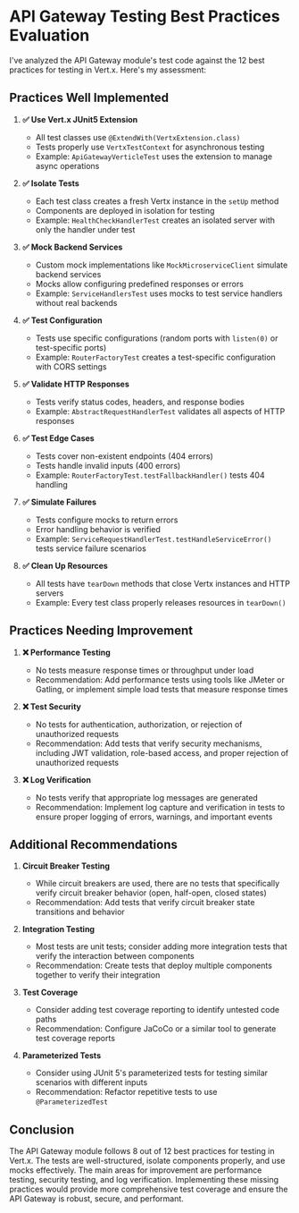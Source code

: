 
# API Gateway Testing Best Practices Evaluation

I've analyzed the API Gateway module's test code against the 12 best practices for testing in Vert.x. Here's my assessment:

## Practices Well Implemented

1. **✅ Use Vert.x JUnit5 Extension**
   - All test classes use `@ExtendWith(VertxExtension.class)`
   - Tests properly use `VertxTestContext` for asynchronous testing
   - Example: `ApiGatewayVerticleTest` uses the extension to manage async operations

2. **✅ Isolate Tests**
   - Each test class creates a fresh Vertx instance in the `setUp` method
   - Components are deployed in isolation for testing
   - Example: `HealthCheckHandlerTest` creates an isolated server with only the handler under test

3. **✅ Mock Backend Services**
   - Custom mock implementations like `MockMicroserviceClient` simulate backend services
   - Mocks allow configuring predefined responses or errors
   - Example: `ServiceHandlersTest` uses mocks to test service handlers without real backends

4. **✅ Test Configuration**
   - Tests use specific configurations (random ports with `listen(0)` or test-specific ports)
   - Example: `RouterFactoryTest` creates a test-specific configuration with CORS settings

5. **✅ Validate HTTP Responses**
   - Tests verify status codes, headers, and response bodies
   - Example: `AbstractRequestHandlerTest` validates all aspects of HTTP responses

6. **✅ Test Edge Cases**
   - Tests cover non-existent endpoints (404 errors)
   - Tests handle invalid inputs (400 errors)
   - Example: `RouterFactoryTest.testFallbackHandler()` tests 404 handling

7. **✅ Simulate Failures**
   - Tests configure mocks to return errors
   - Error handling behavior is verified
   - Example: `ServiceRequestHandlerTest.testHandleServiceError()` tests service failure scenarios

8. **✅ Clean Up Resources**
   - All tests have `tearDown` methods that close Vertx instances and HTTP servers
   - Example: Every test class properly releases resources in `tearDown()`

## Practices Needing Improvement

1. **❌ Performance Testing**
   - No tests measure response times or throughput under load
   - Recommendation: Add performance tests using tools like JMeter or Gatling, or implement simple load tests that measure response times

2. **❌ Test Security**
   - No tests for authentication, authorization, or rejection of unauthorized requests
   - Recommendation: Add tests that verify security mechanisms, including JWT validation, role-based access, and proper rejection of unauthorized requests

3. **❌ Log Verification**
   - No tests verify that appropriate log messages are generated
   - Recommendation: Implement log capture and verification in tests to ensure proper logging of errors, warnings, and important events

## Additional Recommendations

1. **Circuit Breaker Testing**
   - While circuit breakers are used, there are no tests that specifically verify circuit breaker behavior (open, half-open, closed states)
   - Recommendation: Add tests that verify circuit breaker state transitions and behavior

2. **Integration Testing**
   - Most tests are unit tests; consider adding more integration tests that verify the interaction between components
   - Recommendation: Create tests that deploy multiple components together to verify their integration

3. **Test Coverage**
   - Consider adding test coverage reporting to identify untested code paths
   - Recommendation: Configure JaCoCo or a similar tool to generate test coverage reports

4. **Parameterized Tests**
   - Consider using JUnit 5's parameterized tests for testing similar scenarios with different inputs
   - Recommendation: Refactor repetitive tests to use `@ParameterizedTest`

## Conclusion

The API Gateway module follows 8 out of 12 best practices for testing in Vert.x. The tests are well-structured, isolate components properly, and use mocks effectively. The main areas for improvement are performance testing, security testing, and log verification. Implementing these missing practices would provide more comprehensive test coverage and ensure the API Gateway is robust, secure, and performant.